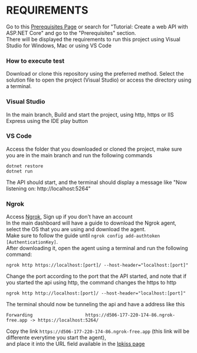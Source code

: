 # REQUIREMENTS
Go to this [Prerequisites Page](https://learn.microsoft.com/en-us/aspnet/core/tutorials/first-web-api?view=aspnetcore-8.0&tabs=visual-studio-code)
or search for "Tutorial: Create a web API with ASP.NET Core" and go to the "Prerequisites" section.\
There will be displayed the requirements to run this project using Visual Studio for Windows, Mac or using VS Code

### How to execute test
Download or clone this repository using the preferred method.
Select the solution file to open the project (Visual Studio) or access the directory using a terminal.

### Visual Studio
In the main branch, Build and start the project, using http, https or IIS Express using the IDE play button

### VS Code
Access the folder that you downloaded or cloned the project, make sure you are in the main branch and run the following commands

```
dotnet restore
dotnet run
```

The API should start, and the terminal should display a message like "Now listening on: http://localhost:5264"

### Ngrok
Access [Ngrok](https://ngrok.com/), Sign up if you don't have an account\
In the main dashboard will have a guide to download the Ngrok agent, select the OS that you are using and download the agent.\
Make sure to follow the guide until ```ngrok config add-authtoken [AuthenticationKey]```.\
After downloading it, open the agent using a terminal and run the following command:
```
ngrok http https://localhost:[port]/ --host-header="localhost:[port]"
```
Change the port according to the port that the API started, and note that if you started the api using http, the command changes the https to http
```
ngrok http http://localhost:[port]/ --host-header="localhost:[port]"
```
The terminal should now be tunneling the api and have a address like this
```
Forwarding                    https://d506-177-220-174-86.ngrok-free.app -> https://localhost:5264/
```
Copy the link ```https://d506-177-220-174-86.ngrok-free.app``` (this link will be differente everytime you start the agent),\
and place it into the URL field available in the [Ipkiss page](https://ipkiss.pragmazero.com/)
